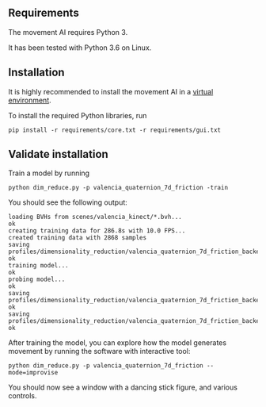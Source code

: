 ## Requirements

The movement AI requires Python 3.

It has been tested with Python 3.6 on Linux.

## Installation
It is highly recommended to install the movement AI in a [virtual environment](https://pypi.org/project/virtualenv/).

To install the required Python libraries, run
```
pip install -r requirements/core.txt -r requirements/gui.txt
```

## Validate installation
Train a model by running
```
python dim_reduce.py -p valencia_quaternion_7d_friction -train
```

You should see the following output:

```
loading BVHs from scenes/valencia_kinect/*.bvh...
ok
creating training data for 286.8s with 10.0 FPS...
created training data with 2868 samples
saving profiles/dimensionality_reduction/valencia_quaternion_7d_friction_backend_only.data...
ok
training model...
ok
probing model...
ok
saving profiles/dimensionality_reduction/valencia_quaternion_7d_friction_backend_only.model...
ok
saving profiles/dimensionality_reduction/valencia_quaternion_7d_friction_backend_only.entity.model...
ok
```

After training the model, you can explore how the model generates movement by running the software with interactive tool: 
```
python dim_reduce.py -p valencia_quaternion_7d_friction --mode=improvise
```

You should now see a window with a dancing stick figure, and various controls.
